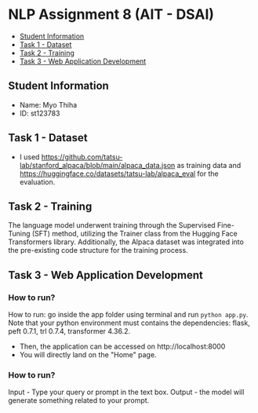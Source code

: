 # NLP Assignment 8 (AIT - DSAI)

- [Student Information](#student-information)
- [Task 1 - Dataset](#task-1---dataset)
- [Task 2 - Training](#Task-2---training)
- [Task 3 - Web Application Development](#task-3---web-application-development)

## Student Information
 - Name: Myo Thiha
 - ID: st123783

## Task 1 - Dataset
 - I used https://github.com/tatsu-lab/stanford_alpaca/blob/main/alpaca_data.json as training data and https://huggingface.co/datasets/tatsu-lab/alpaca_eval for the evaluation.

## Task 2 - Training
The language model underwent training through the Supervised Fine-Tuning (SFT) method, utilizing the Trainer class from the Hugging Face Transformers library. Additionally, the Alpaca dataset was integrated into the pre-existing code structure for the training process.

## Task 3 - Web Application Development

### How to run?

How to run: go inside the app folder using terminal and run `python app.py`. Note that your python environment must contains the dependencies: flask, peft 0.7.1, trl 0.7.4, transformer 4.36.2.
 - Then, the application can be accessed on http://localhost:8000
 - You will directly land on the "Home" page.

### How to run?

Input - Type your query or prompt in the text box.
Output - the model will generate something related to your prompt.